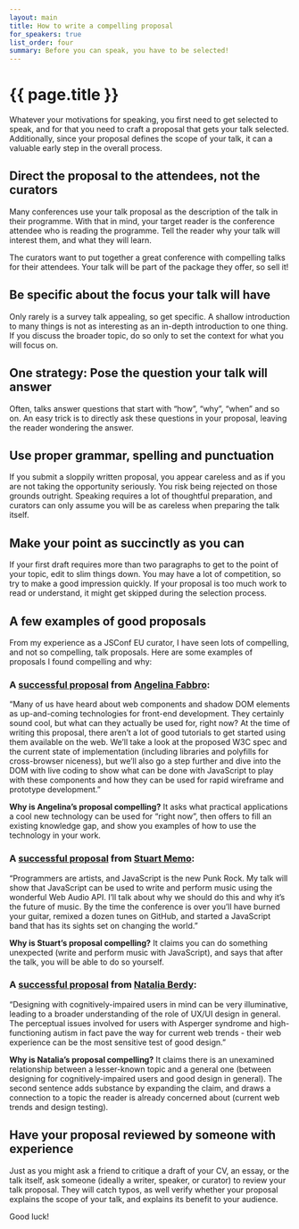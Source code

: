 ```yaml
---
layout: main
title: How to write a compelling proposal
for_speakers: true
list_order: four
summary: Before you can speak, you have to be selected!
---
```


# {{ page.title }}

Whatever your motivations for speaking, you first need to get selected to speak, and for that you need to craft a proposal that gets your talk selected. Additionally, since your proposal defines the scope of your talk, it can a valuable early step in the overall process.

## Direct the proposal to the attendees, not the curators

Many conferences use your talk proposal as the description of the talk in their programme. With that in mind, your target reader is the conference attendee who is reading the programme. Tell the reader why your talk will interest them, and what they will learn.

The curators want to put together a great conference with compelling talks for their attendees. Your talk will be part of the package they offer, so sell it!

## Be specific about the focus your talk will have

Only rarely is a survey talk appealing, so get specific. A shallow introduction to many things is not as interesting as an in-depth introduction to one thing. If you discuss the broader topic, do so only to set the context for what you will focus on.

## One strategy: Pose the question your talk will answer

Often, talks answer questions that start with “how”, “why”, “when” and so on. An easy trick is to directly ask these questions in your proposal, leaving the reader wondering the answer.

## Use proper grammar, spelling and punctuation

If you submit a sloppily written proposal, you appear careless and as if you are not taking the opportunity seriously. You risk being rejected on those grounds outright. Speaking requires a lot of thoughtful preparation, and curators can only assume you will be as careless when preparing the talk itself.

## Make your point as succinctly as you can

If your first draft requires more than two paragraphs to get to the point of your topic, edit to slim things down. You may have a lot of competition, so try to make a good impression quickly. If your proposal is too much work to read or understand, it might get skipped during the selection process.

## A few examples of good proposals

From my experience as a JSConf EU curator, I have seen lots of compelling, and not so compelling, talk proposals. Here are some examples of proposals I found compelling and why:

### A [successful proposal](http://2012.jsconf.eu/speaker/2012/08/24/inspector-web-and-the-mystery-of-the-shadow-dom.html) from [Angelina Fabbro](https://twitter.com/angelinamagnum):

“Many of us have heard about web components and shadow DOM elements as up-and-coming technologies for front-end development. They certainly sound cool, but what can they actually be used for, right now? At the time of writing this proposal, there aren’t a lot of good tutorials to get started using them available on the web. We’ll take a look at the proposed W3C spec and the current state of implementation (including libraries and polyfills for cross-browser niceness), but we’ll also go a step further and dive into the DOM with live coding to show what can be done with JavaScript to play with these components and how they can be used for rapid wireframe and prototype development.”

**Why is Angelina’s proposal compelling?** It asks what practical applications a cool new technology can be used for “right now”, then offers to fill an existing knowledge gap, and show you examples of how to use the technology in your work.

### A [successful proposal](http://2012.jsconf.eu/speaker/2012/08/24/javascript-is-the-new-punk-rock.html) from [Stuart Memo](https://twitter.com/stuartmemo):

“Programmers are artists, and JavaScript is the new Punk Rock. My talk will show that JavaScript can be used to write and perform music using the wonderful Web Audio API. I’ll talk about why we should do this and why it’s the future of music. By the time the conference is over you’ll have burned your guitar, remixed a dozen tunes on GitHub, and started a JavaScript band that has its sights set on changing the world.”

**Why is Stuart’s proposal compelling?** It claims you can do something unexpected (write and perform music with JavaScript), and says that after the talk, you will be able to do so yourself.

### A [successful proposal](http://2013.jsconf.eu/speakers/natalia-berdys-the-web-experience-in-the-autistic-spectrum.html) from [Natalia Berdy](https://twitter.com/batalia):

“Designing with cognitively-impaired users in mind can be very illuminative, leading to a broader understanding of the role of UX/UI design in general. The perceptual issues involved for users with Asperger syndrome and high-functioning autism in fact pave the way for current web trends - their web experience can be the most sensitive test of good design.”

**Why is Natalia’s proposal compelling?** It claims there is an unexamined relationship between a lesser-known topic and a general one (between designing for cognitively-impaired users and good design in general). The second sentence adds substance by expanding the claim, and draws a connection to a topic the reader is already concerned about (current web trends and design testing).

## Have your proposal reviewed by someone with experience

Just as you might ask a friend to critique a draft of your CV, an essay, or the talk itself, ask someone (ideally a writer, speaker, or curator) to review your talk proposal. They will catch typos, as well verify whether your proposal explains the scope of your talk, and explains its benefit to your audience.

Good luck!